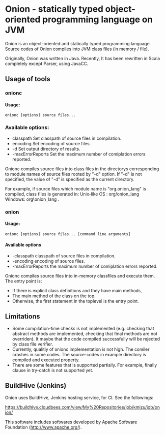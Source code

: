 # Onion - statically typed object-oriented programming language on JVM

Onion is an object-oriented and statically typed programming language. Source
codes of Onion compiles into JVM class files (in memory / file).

Originally, Onion was written in Java.  Recently, It has been rewritten in Scala
completely except Parser, using JavaCC.

## Usage of tools
### onionc

#### Usage:

    onionc [options] source files...

###  Available options:
+ classpath <classpath> Set classpath of source files in compilation.
+ encoding <encoding> Set encoding of source files.
+ -d <output directory> Set output directory of results.
+ -maxErrorReports <error count> Set the maximum number of comiplation errors reported.

Onionc compiles source files into class files in the directorys corresponding to module names
of source files rooted by "-d" option.  If "-d" is not specified, the value of "-d" is specified as the current directory.

For example, if source files which module name is "org.onion_lang"
is compiled, class files is generated in:
  Unix-like OS : org/onion_lang
  Windows: org\onion_lang
.

### onion

#### Usage:
    onionc [options] source files... [command line arguments]

#### Available options
+ -classpath <classpath> classpath of source files in compilation.
+ -encoding <encoding> encoding of source files.
+ -maxErrorReports <error count> the maximum number of comiplation errors reported.

Onionc compiles source files into in-memory classfiles and execute them.  The entry
point is:
+ If there is explicit class definitions and they have main methods,
+ The main method of the class on the top.
+ Otherwise, the first statement in the toplevel is the entry point.

## Limitations

+ Some compilation-time checks is not implemented  (e.g.
  checking that abstract methods are implemented, checking that
  final methods are not overriden).  It maybe that the code compiled
  successfully will be rejected by class file verifier.
+	Currently, qualitiy of onionc implementation is not high.  The comiler
  crashes in some codes.  The source-codes in example directory is
  compiled and executed property.
+ There are some features that is supported partially.
  For example, finally clause in try-catch is not supported yet.

## BuildHive (Jenkins)

Onion uses BuildHive, Jenkins hosting service, for CI.  See the followings:

https://buildhive.cloudbees.com/view/My%20Repositories/job/kmizu/job/onion/

This software includes softwares developed by 
Apache Software Foundation (http://www.apache.org/).
